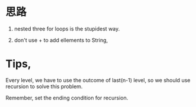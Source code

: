   
# 思路

1. nested three for loops is the stupidest way. 

2. don't use + to add ellements to String,

# Tips,

Every level, we have to use the outcome of last(n-1) level, so we should use recursion to solve this problem.

Remember, set the ending condition for recursion. 

